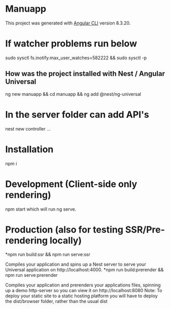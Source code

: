 # Manuapp

This project was generated with [Angular CLI](https://github.com/angular/angular-cli) version 8.3.20.

# If watcher problems run below
sudo sysctl fs.inotify.max_user_watches=582222 && sudo sysctl -p

## How was the project installed with Nest / Angular Universal
ng new manuapp && cd manuapp && ng add @nest/ng-universal


# In the server folder can add API's
nest new controller ...

# Installation
npm i

# Development (Client-side only rendering)
npm start which will run ng serve.

# Production (also for testing SSR/Pre-rendering locally)
*npm run build:ssr && npm run serve:ssr

Compiles your application and spins up a Nest server to serve your Universal application on http://localhost:4000.
*npm run build:prerender && npm run serve:prerender

Compiles your application and prerenders your applications files, spinning up a demo http-server so you can view it on http://localhost:8080
Note: To deploy your static site to a static hosting platform you will have to deploy the dist/browser folder, rather than the usual dist